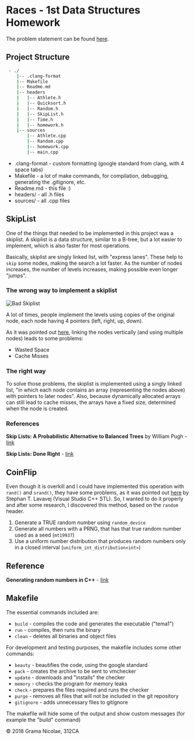 # Races - 1st Data Structures Homework

<!-- NOTES 
- this is written in markdown, so it isn't readable as plain text.
- because I tend to use english variable and function names, I decided to write everything in english, to keep it cohesive (also, I had points taken at a computer programming homework because I had english names for function and romanian comments and readme )
-->

The problem statement can be found [here](https://ocw.cs.pub.ro/courses/sd-ca/teme/tema1).

## Project Structure

``` bash
 - ./
    |-- .clang-format
    |-- Makefile
    |-- Readme.md
    |-- headers
    |   |-- Athlete.h
    |   |-- Quicksort.h
    |   |-- Random.h
    |   |-- SkipList.h
    |   |-- Time.h
    |   |-- homework.h
    |-- sources
        |-- Athlete.cpp
        |-- Random.cpp
        |-- homework.cpp
        |-- main.cpp
```

- .clang-format - custom formatting (google standard from clang, with 4 space tabs)
- Makefile - a lot of make commands, for compilation, debugging, generating the .gitignore, etc.
- Readme<span></span>.md - this file :)
- headers/ - all .h files
- sources/ - all .cpp files

## SkipList

One of the things that needed to be implemented in this project was a skiplist.
A skiplist is a data structure, similar to a B-tree, but a lot easier to implement, which is also faster for most operations.

Basically, skiplist are singly linked list, with "express lanes". These help to `skip` some nodes, making the search a lot faster. As the number of nodes increases, the number of levels increases, making possible even longer "jumps".

### The wrong way to implement a skiplist

![Bad Skiplist](https://i.imgur.com/nNjOtfa.png "Bad Skiplist")

A lot of times, people implement the levels using copies of the original node, each node having 4 pointers (left, right, up, down).

As it was pointed out [here](http://ticki.github.io/blog/skip-lists-done-right/), linking the nodes vertically (and using multiple nodes) leads to some problems:

- Wasted Space
- Cache Misses

### The right way

To solve those problems, the skiplist is implemented using a singly linked list, "in which each node contains an array (representing the nodes above) with pointers to later nodes". Also, because dynamically allocated arrays can still lead to cache misses, the arrays have a fixed size, determined when the node is created.

### References

**Skip Lists: A Probabilistic Alternative to Balanced Trees** by William Pugh - [link]( https://www.epaperpress.com/sortsearch/download/skiplist.pdf)

**Skip Lists: Done Right** - [link](http://ticki.github.io/blog/skip-lists-done-right/)

## CoinFlip

Even though it is overkill and I could have implemented this operation with `rand()` and `srand()`, they have some problems, as it was pointed out [here](https://channel9.msdn.com/Events/GoingNative/2013/rand-Considered-Harmful) by Stephan T. Lavavej (Visual Studio C++ STL). So, I wanted to do it properly and after some research, I discovered this method, based on the `random` header.

1. Generate a TRUE random number using `random_device`
2. Generate all numbers with a PRNG, that has that true random number used as a seed (`mt19937`)
3. Use a uniform number distribution that produces random numbers only in a closed interval (`uniform_int_distribution<int>`)

## Reference

**Generating random numbers in C++** - [link](https://diego.assencio.com/?index=6890b8c50169ef45b74db135063c227c)

## Makefile

The essential commands included are:

- `build` - compiles the code and generates the executable ("tema1")
- `run` - compiles, then runs the binary
- `clean` - deletes all binaries and object files

For development and testing purposes, the makefile includes some other commands:

- `beauty` - beautifies the code, using the google standard
- `pack` - creates the archive to be sent to vmchecker
- `update` - downloads and "installs" the checker
- `memory` - checks the program for memory leaks
- `check` - prepares the files required and runs the checker
- `purge` - removes all files that will not be included in the git repository
- `gitignore` - adds unnecessary files to gitignore

The makefile will hide some of the output and show custom messages (for example the "build" command)

© 2018 Grama Nicolae, 312CA